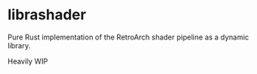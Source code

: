 # librashader

Pure Rust implementation of the RetroArch shader pipeline as a dynamic library.

Heavily WIP